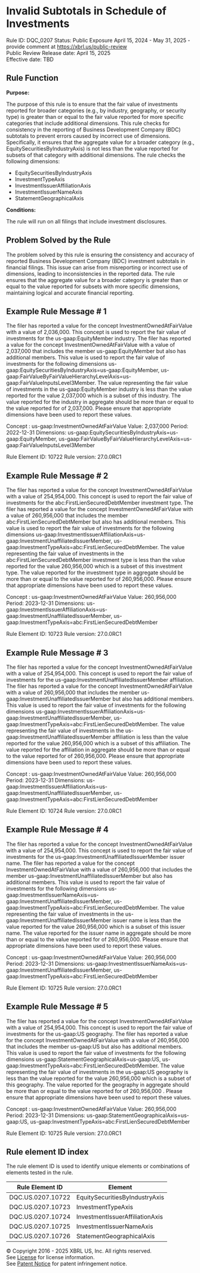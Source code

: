 # Invalid Subtotals in Schedule of Investments
Rule ID: DQC_0207
Status: Public Exposure April 15, 2024 - May 31, 2025 - provide comment at https://xbrl.us/public-review  
Public Review Release date: April 15, 2025  
Effective date: TBD

## Rule Function

**Purpose:** 

The purpose of this rule is to ensure that the fair value of investments reported for broader categories (e.g., by industry, geography, or security type) is greater than or equal to the fair value reported for more specific categories that include additional dimensions. This rule checks for consistency in the reporting of Business Development Company (BDC) subtotals to prevent errors caused by incorrect use of dimensions. Specifically, it ensures that the aggregate value for a broader category (e.g., EquitySecuritiesByIndustryAxis) is not less than the value reported for subsets of that category with additional dimensions.  The rule checks the following dimensions:

* EquitySecuritiesByIndustryAxis
* InvestmentTypeAxis
* InvestmentIssuerAffiliationAxis
* InvestmentIssuerNameAxis
* StatementGeographicalAxis

**Conditions:**

The rule will run on all filings that include investment disclosures.

## Problem Solved by the Rule

The problem solved by this rule is ensuring the consistency and accuracy of reported Business Development Company (BDC) investment subtotals in financial filings.  This issue can arise from misreporting or incorrect use of dimensions, leading to inconsistencies in the reported data. The rule ensures that the aggregate value for a broader category is greater than or equal to the value reported for subsets with more specific dimensions, maintaining logical and accurate financial reporting.

## Example Rule Message # 1

The filer has reported a value for the concept InvestmentOwnedAtFairValue with a value of 2,036,000. This concept is used to report the fair value of investments for the us-gaap:EquityMember industry. The filer has reported a value for the concept InvestmentOwnedAtFairValue with a value of 2,037,000 that includes the member us-gaap:EquityMember but also has additional members. This value is used to report the fair value of investments for the following dimensions us-gaap:EquitySecuritiesByIndustryAxis=us-gaap:EquityMember, us-gaap:FairValueByFairValueHierarchyLevelAxis=us-gaap:FairValueInputsLevel3Member. The value representing the fair value of investments in the  us-gaap:EquityMember industry is less than the value reported for the value 2,037,000 which is a subset of this industry. The value reported for the industry in aggregate should be more than or equal to the value reported for of 2,037,000. Please ensure that appropriate dimensions have been used to report these values.

Concept : us-gaap:InvestmentOwnedAtFairValue
Value: 2,037,000
Period: 2022-12-31
Dimensions: us-gaap:EquitySecuritiesByIndustryAxis=us-gaap:EquityMember, us-gaap:FairValueByFairValueHierarchyLevelAxis=us-gaap:FairValueInputsLevel3Member

Rule Element ID: 10722
Rule version: 27.0.0RC1

## Example Rule Message # 2

The filer has reported a value for the concept InvestmentOwnedAtFairValue with a value of 254,954,000. This concept is used to report the fair value of investments for the abc:FirstLienSecuredDebtMember investment type. The filer has reported a value for the concept InvestmentOwnedAtFairValue with a value of 260,956,000 that includes the member abc:FirstLienSecuredDebtMember but also has additional members. This value is used to report the fair value of investments for the following dimensions us-gaap:InvestmentIssuerAffiliationAxis=us-gaap:InvestmentUnaffiliatedIssuerMember, us-gaap:InvestmentTypeAxis=abc:FirstLienSecuredDebtMember. The value representing the fair value of investments in the  abc:FirstLienSecuredDebtMember investment type is less than the value reported for the value 260,956,000 which is a subset of this investment type. The value reported for the investment type in aggregate should be more than or equal to the value reported for of 260,956,000. Please ensure that appropriate dimensions have been used to report these values.

Concept : us-gaap:InvestmentOwnedAtFairValue
Value: 260,956,000
Period: 2023-12-31
Dimensions: us-gaap:InvestmentIssuerAffiliationAxis=us-gaap:InvestmentUnaffiliatedIssuerMember, us-gaap:InvestmentTypeAxis=abc:FirstLienSecuredDebtMember

Rule Element ID: 10723
Rule version: 27.0.0RC1

## Example Rule Message # 3

The filer has reported a value for the concept InvestmentOwnedAtFairValue with a value of 254,954,000. This concept is used to report the fair value of investments for the us-gaap:InvestmentUnaffiliatedIssuerMember affiliation. The filer has reported a value for the concept InvestmentOwnedAtFairValue with a value of 260,956,000 that includes the member us-gaap:InvestmentUnaffiliatedIssuerMember but also has additional members. This value is used to report the fair value of investments for the following dimensions us-gaap:InvestmentIssuerAffiliationAxis=us-gaap:InvestmentUnaffiliatedIssuerMember, us-gaap:InvestmentTypeAxis=abc:FirstLienSecuredDebtMember. The value representing the fair value of investments in the  us-gaap:InvestmentUnaffiliatedIssuerMember affiliation is less than the value reported for the value 260,956,000 which is a subset of this affiliation. The value reported for the affiliation in aggregate should be more than or equal to the value reported for of 260,956,000. Please ensure that appropriate dimensions have been used to report these values.

Concept : us-gaap:InvestmentOwnedAtFairValue
Value: 260,956,000
Period: 2023-12-31
Dimensions: us-gaap:InvestmentIssuerAffiliationAxis=us-gaap:InvestmentUnaffiliatedIssuerMember, us-gaap:InvestmentTypeAxis=abc:FirstLienSecuredDebtMember

Rule Element ID: 10724
Rule version: 27.0.0RC1

## Example Rule Message # 4

The filer has reported a value for the concept InvestmentOwnedAtFairValue with a value of 254,954,000. This concept is used to report the fair value of investments for the us-gaap:InvestmentUnaffiliatedIssuerMember issuer name. The filer has reported a value for the concept InvestmentOwnedAtFairValue with a value of 260,956,000 that includes the member us-gaap:InvestmentUnaffiliatedIssuerMember but also has additional members. This value is used to report the fair value of investments for the following dimensions us-gaap:InvestmentIssuerNameAxis=us-gaap:InvestmentUnaffiliatedIssuerMember, us-gaap:InvestmentTypeAxis=abc:FirstLienSecuredDebtMember. The value representing the fair value of investments in the  us-gaap:InvestmentUnaffiliatedIssuerMember issuer name is less than the value reported for the value 260,956,000 which is a subset of this issuer name. The value reported for the issuer name in aggregate should be more than or equal to the value reported for of 260,956,000. Please ensure that appropriate dimensions have been used to report these values.

Concept : us-gaap:InvestmentOwnedAtFairValue
Value: 260,956,000
Period: 2023-12-31
Dimensions: us-gaap:InvestmentIssuerNameAxis=us-gaap:InvestmentUnaffiliatedIssuerMember, us-gaap:InvestmentTypeAxis=abc:FirstLienSecuredDebtMember

Rule Element ID: 10725
Rule version: 27.0.0RC1

## Example Rule Message # 5

The filer has reported a value for the concept InvestmentOwnedAtFairValue with a value of 254,954,000. This concept is used to report the fair value of investments for the us-gaap:US geography. The filer has reported a value for the concept InvestmentOwnedAtFairValue with a value of 260,956,000  that includes the member us-gaap:US but also has additional members. This value is used to report the fair value of investments for the following dimensions us-gaap:StatementGeographicalAxis=us-gaap:US, us-gaap:InvestmentTypeAxis=abc:FirstLienSecuredDebtMember. The value representing the fair value of investments in the us-gaap:US geography is less than the value reported for the value 260,956,000  which is a subset of this geography. The value reported for the geography in aggregate should be more than or equal to the value reported for of 260,956,000 . Please ensure that appropriate dimensions have been used to report these values.

Concept : us-gaap:InvestmentOwnedAtFairValue
Value: 260,956,000
Period: 2023-12-31
Dimensions: us-gaap:StatementGeographicalAxis=us-gaap:US, us-gaap:InvestmentTypeAxis=abc:FirstLienSecuredDebtMember

Rule Element ID: 10725
Rule version: 27.0.0RC1

## Rule element ID index  
The rule element ID is used to identify unique elements or combinations of elements tested in the rule.

|Rule Element ID|Element|
|--- |--- |
| DQC.US.0207.10722 |EquitySecuritiesByIndustryAxis|
| DQC.US.0207.10723 |InvestmentTypeAxis|
| DQC.US.0207.10724 |InvestmentIssuerAffiliationAxis|
| DQC.US.0207.10725 |InvestmentIssuerNameAxis|
| DQC.US.0207.10726 |StatementGeographicalAxis|

© Copyright 2016 - 2025 XBRL US, Inc. All rights reserved.   
See [License](https://xbrl.us/dqc-license) for license information.  
See [Patent Notice](https://xbrl.us/dqc-patent) for patent infringement notice. 
